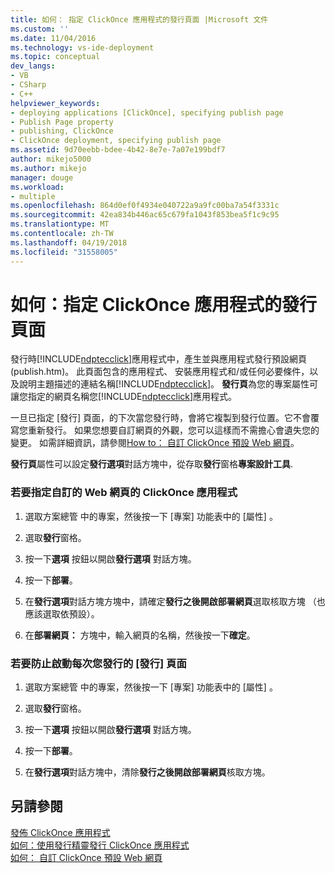 ```yaml
---
title: 如何： 指定 ClickOnce 應用程式的發行頁面 |Microsoft 文件
ms.custom: ''
ms.date: 11/04/2016
ms.technology: vs-ide-deployment
ms.topic: conceptual
dev_langs:
- VB
- CSharp
- C++
helpviewer_keywords:
- deploying applications [ClickOnce], specifying publish page
- Publish Page property
- publishing, ClickOnce
- ClickOnce deployment, specifying publish page
ms.assetid: 9d70eebb-bdee-4b42-8e7e-7a07e199bdf7
author: mikejo5000
ms.author: mikejo
manager: douge
ms.workload:
- multiple
ms.openlocfilehash: 864d0ef0f4934e040722a9a9fc00ba7a54f3331c
ms.sourcegitcommit: 42ea834b446ac65c679fa1043f853bea5f1c9c95
ms.translationtype: MT
ms.contentlocale: zh-TW
ms.lasthandoff: 04/19/2018
ms.locfileid: "31558005"
---
```

# <a name="how-to-specify-a-publish-page-for-a-clickonce-application"></a>如何：指定 ClickOnce 應用程式的發行頁面
發行時[!INCLUDE[ndptecclick](../deployment/includes/ndptecclick_md.md)]應用程式中，產生並與應用程式發行預設網頁 (publish.htm)。 此頁面包含的應用程式、 安裝應用程式和/或任何必要條件，以及說明主題描述的連結名稱[!INCLUDE[ndptecclick](../deployment/includes/ndptecclick_md.md)]。 **發行頁**為您的專案屬性可讓您指定的網頁名稱您[!INCLUDE[ndptecclick](../deployment/includes/ndptecclick_md.md)]應用程式。  
  
 一旦已指定 [發行] 頁面，的下次當您發行時，會將它複製到發行位置。它不會覆寫您重新發行。 如果您想要自訂網頁的外觀，您可以這樣而不需擔心會遺失您的變更。 如需詳細資訊，請參閱[How to： 自訂 ClickOnce 預設 Web 網頁](../deployment/how-to-customize-the-default-web-page-for-a-clickonce-application.md)。  
  
 **發行頁**屬性可以設定**發行選項**對話方塊中，從存取**發行**窗格**專案設計工具**.  
  
### <a name="to-specify-a-custom-web-page-for-a-clickonce-application"></a>若要指定自訂的 Web 網頁的 ClickOnce 應用程式  
  
1.  選取方案總管 中的專案，然後按一下 [專案]  功能表中的 [屬性] 。  
  
2.  選取**發行**窗格。  
  
3.  按一下**選項** 按鈕以開啟**發行選項** 對話方塊。  
  
4.  按一下**部署**。  
  
5.  在**發行選項**對話方塊方塊中，請確定**發行之後開啟部署網頁**選取核取方塊 （也應該選取依預設）。  
  
6.  在**部署網頁：** 方塊中，輸入網頁的名稱，然後按一下**確定**。  
  
### <a name="to-prevent-the-publish-page-from-launching-each-time-you-publish"></a>若要防止啟動每次您發行的 [發行] 頁面  
  
1.  選取方案總管 中的專案，然後按一下 [專案]  功能表中的 [屬性] 。  
  
2.  選取**發行**窗格。  
  
3.  按一下**選項** 按鈕以開啟**發行選項** 對話方塊。  
  
4.  按一下**部署**。  
  
5.  在**發行選項**對話方塊中，清除**發行之後開啟部署網頁**核取方塊。  
  
## <a name="see-also"></a>另請參閱  
 [發佈 ClickOnce 應用程式](../deployment/publishing-clickonce-applications.md)   
 [如何：使用發行精靈發行 ClickOnce 應用程式](../deployment/how-to-publish-a-clickonce-application-using-the-publish-wizard.md)   
 [如何： 自訂 ClickOnce 預設 Web 網頁](../deployment/how-to-customize-the-default-web-page-for-a-clickonce-application.md)